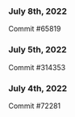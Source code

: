 ### July 8th, 2022

Commit #65819

### July 5th, 2022

Commit #314353


### July 4th, 2022

Commit #72281
